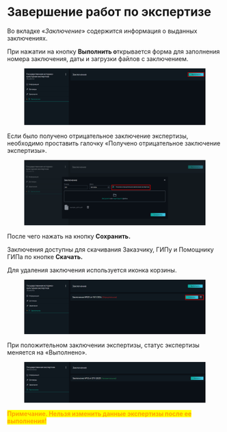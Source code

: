 # Завершение работ по экспертизе

Во вкладке «_Заключение_» содержится информация о выданных заключениях.

При нажатии на кнопку **Выполнить о**ткрывается форма для заполнения номера заключения, даты и загрузки файлов с заключением.

<figure><img src="../.gitbook/assets/image (1849).png" alt=""><figcaption></figcaption></figure>

Если было получено отрицательное заключение экспертизы, необходимо проставить галочку «Получено отрицательное заключение экспертизы».

<figure><img src="../.gitbook/assets/image (1850).png" alt=""><figcaption></figcaption></figure>

После чего нажать на кнопку **Сохранить.**

Заключения доступны для скачивания Заказчику, ГИПу и Помощнику ГИПа по кнопке **Скачать.**

Для удаления заключения используется иконка корзины.

<figure><img src="../.gitbook/assets/image (1852).png" alt=""><figcaption></figcaption></figure>

При положительном заключении экспертизы, статус экспертизы меняется на «Выполнено».

<figure><img src="../.gitbook/assets/image (1853).png" alt=""><figcaption></figcaption></figure>

<mark style="color:orange;">**Примечание. Нельзя изменить данные экспертизы после ее выполнения!**</mark>
